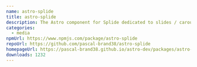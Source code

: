 ```yaml
---
name: astro-splide
title: astro-splide
description: The Astro component for Splide dedicated to slides / carousel / photo swiper.
categories:
  - media
npmUrl: https://www.npmjs.com/package/astro-splide
repoUrl: https://github.com/pascal-brand38/astro-splide
homepageUrl: https://pascal-brand38.github.io/astro-dev/packages/astro-splide
downloads: 1232
---
```

